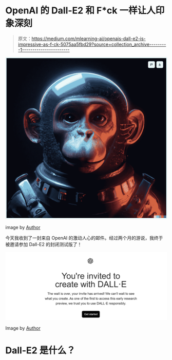 # OpenAI 的 Dall-E2 和 F*ck 一样让人印象深刻

> 原文：<https://medium.com/mlearning-ai/openais-dall-e2-is-impressive-as-f-ck-5075aa5fbd29?source=collection_archive---------1----------------------->

![](img/2c1b603bdbd96c44da0ffa730ca78f97.png)

image by [Author](/@jimclydemonge)

今天我收到了一封来自 OpenAI 的激动人心的邮件。经过两个月的游说，我终于被邀请参加 Dall-E2 的封闭测试版了！

![](img/29639aeeef03ef67f0418f315c5842bf.png)

Image by [Author](/@jimclydemonge)

# Dall-E2 是什么？